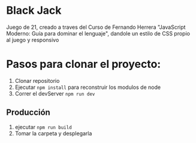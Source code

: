 # Black Jack

Juego de 21, creado a traves del Curso de Fernando Herrera "JavaScript Moderno: Guía para dominar el lenguaje", dandole un estilo de CSS propio al juego y responsivo

#  Pasos para clonar el proyecto: 
1. Clonar repositorio
2. Ejecutar ``` npm install ``` para reconstruir los modulos de node
3. Correr el devServer ``` npm run dev ```

## Producción

1. ejecutar ``` npm run build ```
2. Tomar la carpeta y desplegarla
